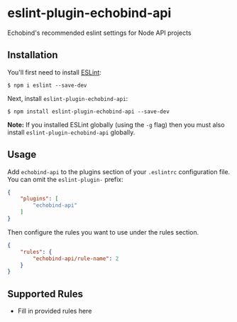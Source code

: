 # eslint-plugin-echobind-api

Echobind&#39;s recommended eslint settings for Node API projects

## Installation

You'll first need to install [ESLint](http://eslint.org):

```
$ npm i eslint --save-dev
```

Next, install `eslint-plugin-echobind-api`:

```
$ npm install eslint-plugin-echobind-api --save-dev
```

**Note:** If you installed ESLint globally (using the `-g` flag) then you must also install `eslint-plugin-echobind-api` globally.

## Usage

Add `echobind-api` to the plugins section of your `.eslintrc` configuration file. You can omit the `eslint-plugin-` prefix:

```json
{
    "plugins": [
        "echobind-api"
    ]
}
```


Then configure the rules you want to use under the rules section.

```json
{
    "rules": {
        "echobind-api/rule-name": 2
    }
}
```

## Supported Rules

* Fill in provided rules here





